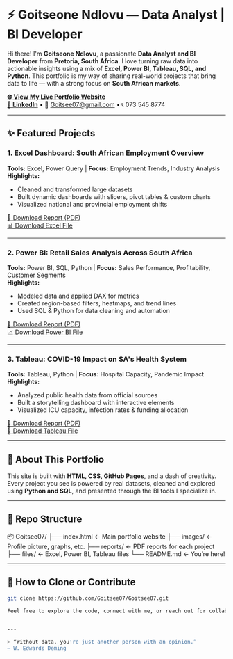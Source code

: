 # ⚡ Goitseone Ndlovu — Data Analyst | BI Developer

Hi there! I'm **Goitseone Ndlovu**, a passionate **Data Analyst and BI Developer** from **Pretoria, South Africa**. I love turning raw data into actionable insights using a mix of **Excel, Power BI, Tableau, SQL, and Python**. This portfolio is my way of sharing real-world projects that bring data to life — with a strong focus on **South African markets**.

[**🌐 View My Live Portfolio Website**](https://goitsee07.github.io/Goitsee07/)  
[**🔗 LinkedIn**](https://www.linkedin.com/in/goitseendlovu) • 📧 Goitsee07@gmail.com • 📞 073 545 8774

---

## ✨ Featured Projects

### 1. **Excel Dashboard: South African Employment Overview**
**Tools:** Excel, Power Query | **Focus:** Employment Trends, Industry Analysis  
**Highlights:**  
- Cleaned and transformed large datasets  
- Built dynamic dashboards with slicers, pivot tables & custom charts  
- Visualized national and provincial employment shifts  

[📄 Download Report (PDF)](reports/employment_analysis.pdf)  
[📊 Download Excel File](files/employment_dashboard.xlsx)

---

### 2. **Power BI: Retail Sales Analysis Across South Africa**
**Tools:** Power BI, SQL, Python | **Focus:** Sales Performance, Profitability, Customer Segments  
**Highlights:**  
- Modeled data and applied DAX for metrics  
- Created region-based filters, heatmaps, and trend lines  
- Used SQL & Python for data cleaning and automation  

[📄 Download Report (PDF)](reports/retail_sales_analysis.pdf)  
[📈 Download Power BI File](files/retail_sales_dashboard.pbix)

---

### 3. **Tableau: COVID-19 Impact on SA's Health System**
**Tools:** Tableau, Python | **Focus:** Hospital Capacity, Pandemic Impact  
**Highlights:**  
- Analyzed public health data from official sources  
- Built a storytelling dashboard with interactive elements  
- Visualized ICU capacity, infection rates & funding allocation  

[📄 Download Report (PDF)](reports/covid19_health_impact.pdf)  
[📌 Download Tableau File](files/health_dashboard.twbx)

---

## 💬 About This Portfolio

This site is built with **HTML, CSS, GitHub Pages**, and a dash of creativity. Every project you see is powered by real datasets, cleaned and explored using **Python and SQL**, and presented through the BI tools I specialize in.

---

## 📁 Repo Structure
📦 Goitsee07/ ├── index.html                 ← Main portfolio website ├── images/                    ← Profile picture, graphs, etc. ├── reports/                   ← PDF reports for each project ├── files/                     ← Excel, Power BI, Tableau files └── README.md                  ← You’re here!

---

## 🚀 How to Clone or Contribute

```bash
git clone https://github.com/Goitsee07/Goitsee07.git

Feel free to explore the code, connect with me, or reach out for collaborations!


---

> “Without data, you're just another person with an opinion.”
— W. Edwards Deming
